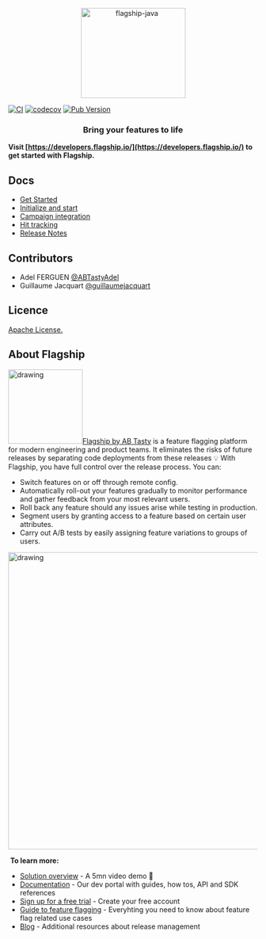 <p align="center">

<img  src="https://mk0abtastybwtpirqi5t.kinstacdn.com/wp-content/uploads/picture-solutions-persona-product-flagship.jpg"  width="211"  height="182"  alt="flagship-java"  />

</p>

[![CI](https://github.com/flagship-io/flagship-flutter-sdk/actions/workflows/ci.yml/badge.svg?branch=main)](https://github.com/flagship-io/flagship-flutter-sdk/actions/workflows/ci.yml)
[![codecov](https://codecov.io/gh/flagship-io/flagship-flutter-sdk/branch/main/graph/badge.svg?token=JXtwVuCj3s)](https://codecov.io/gh/flagship-io/flagship-flutter-sdk)
[![Pub Version](https://img.shields.io/pub/v/flagship)](https://pub.dev/packages/flagship)

<h3 align="center">Bring your features to life</h3>

**Visit [https://developers.flagship.io/](https://developers.flagship.io/) to get started with Flagship.**

## Docs

- [Get Started](https://docs.developers.flagship.io/docs/flutter-v12x#getting-started)
- [Initialize and start](https://docs.developers.flagship.io/docs/flutter-v12x#initialization)
- [Campaign integration](https://docs.developers.flagship.io/docs/flutter-v12x#managing-visitor-campaigns)
- [Hit tracking](https://docs.developers.flagship.io/docs/flutter-v12x#hit-tracking)
- [Release Notes](https://docs.developers.flagship.io/docs/flutter-sdk)

## Contributors
 - Adel FERGUEN [@ABTastyAdel](https://github.com/ABTastyAdel)
 - Guillaume Jacquart [@guillaumejacquart](https://github.com/guillaumejacquart)

## Licence

[Apache License.](https://github.com/flagship-io/flagship-java/blob/master/LICENSE)


## About Flagship
​
<img src="https://www.flagship.io/wp-content/uploads/Flagship-horizontal-black-wake-AB.png" alt="drawing" width="150"/>
​
[Flagship by AB Tasty](https://www.flagship.io/) is a feature flagging platform for modern engineering and product teams. It eliminates the risks of future releases by separating code deployments from these releases :bulb: With Flagship, you have full control over the release process. You can:
​
- Switch features on or off through remote config.
- Automatically roll-out your features gradually to monitor performance and gather feedback from your most relevant users.
- Roll back any feature should any issues arise while testing in production.
- Segment users by granting access to a feature based on certain user attributes.
- Carry out A/B tests by easily assigning feature variations to groups of users.
​
<img src="https://www.flagship.io/wp-content/uploads/demo-setup.png" alt="drawing" width="600"/>


​
**To learn more:**
​
- [Solution overview](https://www.flagship.io/#showvideo) - A 5mn video demo :movie_camera:
- [Documentation](https://docs.developers.flagship.io/) - Our dev portal with guides, how tos, API and SDK references
- [Sign up for a free trial](https://www.flagship.io/sign-up/) - Create your free account
- [Guide to feature flagging](https://www.flagship.io/feature-flags/) - Everyhting you need to know about feature flag related use cases
- [Blog](https://www.flagship.io/blog/) - Additional resources about release management
